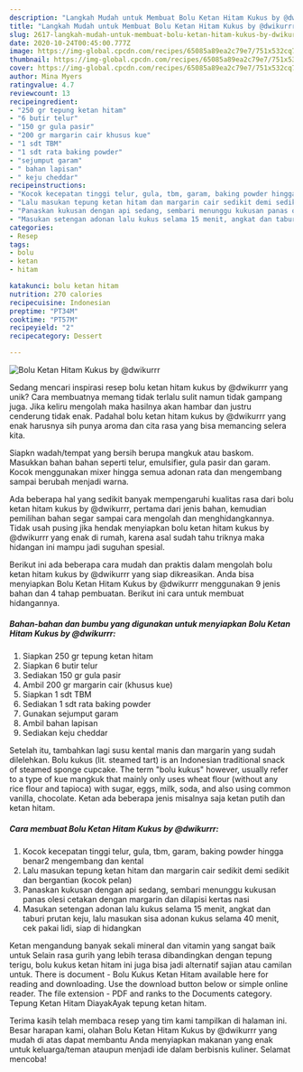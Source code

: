 ```yaml
---
description: "Langkah Mudah untuk Membuat Bolu Ketan Hitam Kukus by @dwikurrr yang Lezat"
title: "Langkah Mudah untuk Membuat Bolu Ketan Hitam Kukus by @dwikurrr yang Lezat"
slug: 2617-langkah-mudah-untuk-membuat-bolu-ketan-hitam-kukus-by-dwikurrr-yang-lezat
date: 2020-10-24T00:45:00.777Z
image: https://img-global.cpcdn.com/recipes/65085a89ea2c79e7/751x532cq70/bolu-ketan-hitam-kukus-by-dwikurrr-foto-resep-utama.jpg
thumbnail: https://img-global.cpcdn.com/recipes/65085a89ea2c79e7/751x532cq70/bolu-ketan-hitam-kukus-by-dwikurrr-foto-resep-utama.jpg
cover: https://img-global.cpcdn.com/recipes/65085a89ea2c79e7/751x532cq70/bolu-ketan-hitam-kukus-by-dwikurrr-foto-resep-utama.jpg
author: Mina Myers
ratingvalue: 4.7
reviewcount: 13
recipeingredient:
- "250 gr tepung ketan hitam"
- "6 butir telur"
- "150 gr gula pasir"
- "200 gr margarin cair khusus kue"
- "1 sdt TBM"
- "1 sdt rata baking powder"
- "sejumput garam"
- " bahan lapisan"
- " keju cheddar"
recipeinstructions:
- "Kocok kecepatan tinggi telur, gula, tbm, garam, baking powder hingga benar2 mengembang dan kental"
- "Lalu masukan tepung ketan hitam dan margarin cair sedikit demi sedikit dan bergantian (kocok pelan)"
- "Panaskan kukusan dengan api sedang, sembari menunggu kukusan panas olesi cetakan dengan margarin dan dilapisi kertas nasi"
- "Masukan setengan adonan lalu kukus selama 15 menit, angkat dan taburi prutan keju, lalu masukan sisa adonan kukus selama 40 menit, cek pakai lidi, siap di hidangkan"
categories:
- Resep
tags:
- bolu
- ketan
- hitam

katakunci: bolu ketan hitam 
nutrition: 270 calories
recipecuisine: Indonesian
preptime: "PT34M"
cooktime: "PT57M"
recipeyield: "2"
recipecategory: Dessert

---
```



![Bolu Ketan Hitam Kukus by @dwikurrr](https://img-global.cpcdn.com/recipes/65085a89ea2c79e7/751x532cq70/bolu-ketan-hitam-kukus-by-dwikurrr-foto-resep-utama.jpg)

Sedang mencari inspirasi resep bolu ketan hitam kukus by @dwikurrr yang unik? Cara membuatnya memang tidak terlalu sulit namun tidak gampang juga. Jika keliru mengolah maka hasilnya akan hambar dan justru cenderung tidak enak. Padahal bolu ketan hitam kukus by @dwikurrr yang enak harusnya sih punya aroma dan cita rasa yang bisa memancing selera kita.

Siapkn wadah/tempat yang bersih berupa mangkuk atau baskom. Masukkan bahan bahan seperti telur, emulsifier, gula pasir dan garam. Kocok menggunakan mixer hingga semua adonan rata dan mengembang sampai berubah menjadi warna.

Ada beberapa hal yang sedikit banyak mempengaruhi kualitas rasa dari bolu ketan hitam kukus by @dwikurrr, pertama dari jenis bahan, kemudian pemilihan bahan segar sampai cara mengolah dan menghidangkannya. Tidak usah pusing jika hendak menyiapkan bolu ketan hitam kukus by @dwikurrr yang enak di rumah, karena asal sudah tahu triknya maka hidangan ini mampu jadi suguhan spesial.


Berikut ini ada beberapa cara mudah dan praktis dalam mengolah bolu ketan hitam kukus by @dwikurrr yang siap dikreasikan. Anda bisa menyiapkan Bolu Ketan Hitam Kukus by @dwikurrr menggunakan 9 jenis bahan dan 4 tahap pembuatan. Berikut ini cara untuk membuat hidangannya.

<!--inarticleads1-->

##### Bahan-bahan dan bumbu yang digunakan untuk menyiapkan Bolu Ketan Hitam Kukus by @dwikurrr:

1. Siapkan 250 gr tepung ketan hitam
1. Siapkan 6 butir telur
1. Sediakan 150 gr gula pasir
1. Ambil 200 gr margarin cair (khusus kue)
1. Siapkan 1 sdt TBM
1. Sediakan 1 sdt rata baking powder
1. Gunakan sejumput garam
1. Ambil  bahan lapisan
1. Sediakan  keju cheddar


Setelah itu, tambahkan lagi susu kental manis dan margarin yang sudah dilelehkan. Bolu kukus (lit. steamed tart) is an Indonesian traditional snack of steamed sponge cupcake. The term &#34;bolu kukus&#34; however, usually refer to a type of kue mangkuk that mainly only uses wheat flour (without any rice flour and tapioca) with sugar, eggs, milk, soda, and also using common vanilla, chocolate. Ketan ada beberapa jenis misalnya saja ketan putih dan ketan hitam. 

<!--inarticleads2-->

##### Cara membuat Bolu Ketan Hitam Kukus by @dwikurrr:

1. Kocok kecepatan tinggi telur, gula, tbm, garam, baking powder hingga benar2 mengembang dan kental
1. Lalu masukan tepung ketan hitam dan margarin cair sedikit demi sedikit dan bergantian (kocok pelan)
1. Panaskan kukusan dengan api sedang, sembari menunggu kukusan panas olesi cetakan dengan margarin dan dilapisi kertas nasi
1. Masukan setengan adonan lalu kukus selama 15 menit, angkat dan taburi prutan keju, lalu masukan sisa adonan kukus selama 40 menit, cek pakai lidi, siap di hidangkan


Ketan mengandung banyak sekali mineral dan vitamin yang sangat baik untuk Selain rasa gurih yang lebih terasa dibandingkan dengan tepung terigu, bolu kukus ketan hitam ini juga bisa jadi alternatif sajian atau camilan untuk. There is document - Bolu Kukus Ketan Hitam available here for reading and downloading. Use the download button below or simple online reader. The file extension - PDF and ranks to the Documents category. Tepung Ketan Hitam DiayakAyak tepung ketan hitam. 

Terima kasih telah membaca resep yang tim kami tampilkan di halaman ini. Besar harapan kami, olahan Bolu Ketan Hitam Kukus by @dwikurrr yang mudah di atas dapat membantu Anda menyiapkan makanan yang enak untuk keluarga/teman ataupun menjadi ide dalam berbisnis kuliner. Selamat mencoba!
